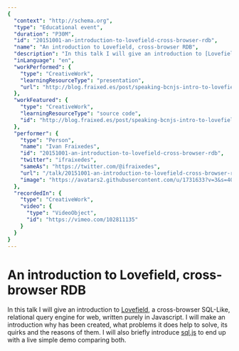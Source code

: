 ```yaml
---
{
  "context": "http://schema.org",
  "type": "Educational event",
  "duration": "P30M",
  "id": "20151001-an-introduction-to-lovefield-cross-browser-rdb",
  "name": "An introduction to Lovefield, cross-browser RDB",
  "description": "In this talk I will give an introduction to [Lovefield](https://google.github.io/lovefield/), a cross-browser SQL-Like, relational query engine for web, written purely in Javascript.\nI will make an introduction why has been created, what problems it does help to solve, its quirks and the reasons of them.\nI will also briefly introduce [sql.js](https://github.com/kripken/sql.js/) to end up with a live simple demo comparing both.",
  "inLanguage": "en",
  "workPerformed": {
    "type": "CreativeWork",
    "learningResourceType": "presentation",
    "url": "http://blog.fraixed.es/post/speaking-bcnjs-intro-to-lovefield/"
  },
  "workFeatured": {
    "type": "CreativeWork",
    "learningResourceType": "source code",
    "id": "http://blog.fraixed.es/post/speaking-bcnjs-intro-to-lovefield/"
  },
  "performer": {
    "type": "Person",
    "name": "Ivan Fraixedes",
    "id": "20151001-an-introduction-to-lovefield-cross-browser-rdb",
    "twitter": "ifraixedes",
    "sameAs": "https://twitter.com/@ifraixedes",
    "url": "/talk/20151001-an-introduction-to-lovefield-cross-browser-rdb.html",
    "image": "https://avatars2.githubusercontent.com/u/1731633?v=3&s=400"
  },
  "recordedIn": {
    "type": "CreativeWork",
    "video": {
      "type": "VideoObject",
      "id": "https://vimeo.com/102811135"
    }
  }
}
---
```

# An introduction to Lovefield, cross-browser RDB

In this talk I will give an introduction to [Lovefield](https://google.github.io/lovefield/), a cross-browser SQL-Like, relational query engine for web, written purely in Javascript.
I will make an introduction why has been created, what problems it does help to solve, its quirks and the reasons of them.
I will also briefly introduce [sql.js](https://github.com/kripken/sql.js/) to end up with a live simple demo comparing both.